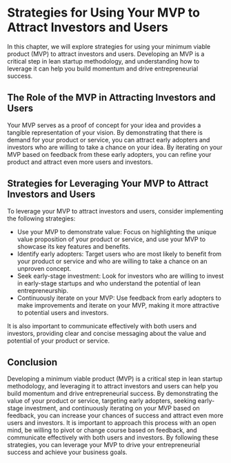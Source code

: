 Strategies for Using Your MVP to Attract Investors and Users
==================================================================================================================

In this chapter, we will explore strategies for using your minimum viable product (MVP) to attract investors and users. Developing an MVP is a critical step in lean startup methodology, and understanding how to leverage it can help you build momentum and drive entrepreneurial success.

The Role of the MVP in Attracting Investors and Users
-----------------------------------------------------

Your MVP serves as a proof of concept for your idea and provides a tangible representation of your vision. By demonstrating that there is demand for your product or service, you can attract early adopters and investors who are willing to take a chance on your idea. By iterating on your MVP based on feedback from these early adopters, you can refine your product and attract even more users and investors.

Strategies for Leveraging Your MVP to Attract Investors and Users
-----------------------------------------------------------------

To leverage your MVP to attract investors and users, consider implementing the following strategies:

* Use your MVP to demonstrate value: Focus on highlighting the unique value proposition of your product or service, and use your MVP to showcase its key features and benefits.
* Identify early adopters: Target users who are most likely to benefit from your product or service and who are willing to take a chance on an unproven concept.
* Seek early-stage investment: Look for investors who are willing to invest in early-stage startups and who understand the potential of lean entrepreneurship.
* Continuously iterate on your MVP: Use feedback from early adopters to make improvements and iterate on your MVP, making it more attractive to potential users and investors.

It is also important to communicate effectively with both users and investors, providing clear and concise messaging about the value and potential of your product or service.

Conclusion
----------

Developing a minimum viable product (MVP) is a critical step in lean startup methodology, and leveraging it to attract investors and users can help you build momentum and drive entrepreneurial success. By demonstrating the value of your product or service, targeting early adopters, seeking early-stage investment, and continuously iterating on your MVP based on feedback, you can increase your chances of success and attract even more users and investors. It is important to approach this process with an open mind, be willing to pivot or change course based on feedback, and communicate effectively with both users and investors. By following these strategies, you can leverage your MVP to drive your entrepreneurial success and achieve your business goals.
